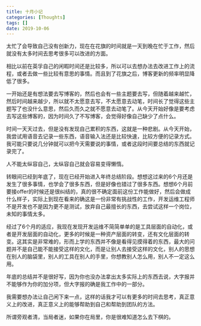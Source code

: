 ```yaml
---
title: 十月小记
categories: [Thoughts]
tags: []
date: 2019-10-06
---
```

太忙了会导致自己没有创新力，现在在花旗的时间就是一天到晚在忙于工作，然后就没有太多时间去思考很多可以改进的方面。

相比以前在英孚自己的闲暇时间还是比较多，所以可以去想办法去改进工作上的流程，或者去做一些比较有意思的事情。而且到了花旗之后，博客更新的频率明显降低了很多。

一开始还是有想法要去写博客的，然后也会有一些主题要去写，但随着越来越忙，然后时间越来越少，所以就不太愿意去写，不太愿意去动笔，时间长了觉得这些主题写了也没什么意思，然后久而久之就不愿意去动笔了。从今天开始好像是要考虑去写这些博客的，因为时间久了不写博客，会觉得好像自己缺少了点什么。

时间一天天过去，但是没有发现自己累积的东西，这就是一种悲剧。从今天开始，我尝试用语音去记录一些东西，语音输入法还是比较快速，比较方便的记录方式。我可能只要说几分钟就可以把今天需要说的事情，或者这段时间要总结的东西就记录完了。

人不能太纵容自己，太纵容自己就会容易变得懒惰。

转眼间已经到年底了，现在已经开始进入年终总结阶段。想想这过来的6个月还是发生了很多事情，也学会了很多东西，但是好像也错过了很多东西。想想6个月前要接offer的时候还是很纠结的，真的很不确定面前这份工作能做好，然后会做成什么样子，实际上到现在看来的确这是一份非常有挑战性的工作，开发运维工程师不是开发也不是因为更不是测试，放弃自己最擅长的东西，去尝试这样一个岗位，未知的事情太多。

经过了6个月的适应，我现在发现开发运维不简简单单的是工具层面的自动化，或者是开发层面的自动化，更多的时候是一种资产层面的转变，还有文化层面的转变。这其实是非常难的，形而上学的东西并不像是看得见摸得着的东西，最大的问题并不是自己能不能接受这样的文化，而是让别人去接受这样的文化，别人的思想在别人的脑袋里，别人的工具在别人的手里，你想教别人怎么用，别人不一定这么用。

年底的总结并不是很好写，因为你也没办法拿出太多实际上的东西去说，大字报并不能够作为你的加分项，但大字报的确是我工作中的一部分。

我需要想办法让自己闲下来一点，这样的话我才可以有更多的时间去思考，真正意义上的改进，真正意义上的能够帮助到自己和帮助到团队的方法。

所谓旁观者清，当局者迷，如果你在局里，你是很难知道怎么去下棋的。


